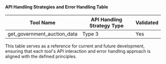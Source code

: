 #### API Handling Strategies and Error Handling Table
| Tool Name                       | API Handling Strategy Type                          | Validated |
|---------------------------------|----------------------------------------------------|-----------|
| get_government_auction_data     | Type 3 | Yes       |

This table serves as a reference for current and future development, ensuring that each tool's API interaction and error handling approach is aligned with the defined principles.
